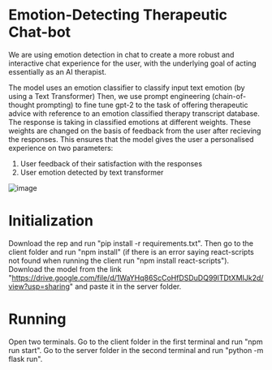 # Emotion-Detecting Therapeutic Chat-bot

We are using emotion detection in chat to create a more robust and interactive chat experience for the user, with the underlying goal of acting essentially as an AI therapist. 


The model uses an emotion classifier to classify input text emotion (by using a Text Transformer)
Then, we use prompt engineering (chain-of-thought prompting) to fine tune gpt-2 to the task of offering therapeutic advice with reference to an emotion classified therapy transcript database. 
The response is taking in classified emotions at different weights. These weights are changed on the basis of feedback from the user after recieving the responses.
This ensures that the model gives the user a personalised experience on two parameters: 
1. User feedback of their satisfaction with the responses
2. User emotion detected by text transformer

![image](https://github.com/Medici357/Grassh_shit/assets/127466814/c96f0269-9db2-4567-8604-b2d55fc55736)

# Initialization
Download the rep and run "pip install -r requirements.txt". Then go to the client folder and run "npm install" (if there is an error saying react-scripts not found when running the client run "npm install react-scripts"). Download the model from the link "https://drive.google.com/file/d/1WaYHq86ScCoHfDSDuDQ99lTDtXMIJk2d/view?usp=sharing" and paste it in the server folder.


# Running
Open two terminals. Go to the client folder in the first terminal and run "npm run start". Go to the server folder in the second terminal and run "python -m flask run". 
